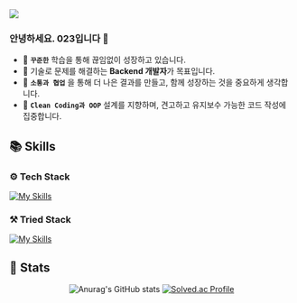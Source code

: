 <img src="https://capsule-render.vercel.app/api?type=venom&color=gradient&customColorList=0,1,7,14,20,24,27)&height=160&fontAlignY=43&descAlignY=64&section=header&text=023&desc=Github%20🗂️&animation=fadeIn&fontSize=40&fontColor=FAFAFA&stroke=000000&strokeWidth=0.5"/>

### 안녕하세요. 023입니다 👋
  - 🌱 **`꾸준한`** 학습을 통해 끊임없이 성장하고 있습니다.
  - 💭 기술로 문제를 해결하는 **Backend 개발자**가 목표입니다.
  - 💬 **`소통과 협업`** 을 통해 더 나은 결과를 만들고, 함께 성장하는 것을 중요하게 생각합니다.
  - 🫧 **`Clean Coding과 OOP`** 설계를 지향하며, 견고하고 유지보수 가능한 코드 작성에 집중합니다.


<h2> 📚 Skills </h2>

<h3> ⚙️ Tech Stack </h3>

[![My Skills](https://skillicons.dev/icons?i=java,spring,mysql,github,aws,nginx,githubactions)](https://skillicons.dev)
  
  
<h3> ⚒️ Tried Stack </h3>

[![My Skills](https://skillicons.dev/icons?i=aws,redis,docker,postman,mongodb,grafana)](https://skillicons.dev)

<h2> 📌 Stats </h2>

<div align="center">

![Anurag's GitHub stats](https://github-readme-stats.vercel.app/api?username=023-dev&show_icons=true&theme=tokyonight&hide=stars)
[![Solved.ac Profile](http://mazassumnida.wtf/api/v2/generate_badge?boj=oot309)](https://solved.ac/023/)

</div>
